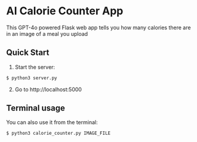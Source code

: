 # AI Calorie Counter App

This GPT-4o powered Flask web app tells you how many calories there are in an image of a meal you upload

## Quick Start

1. Start the server:

```sh
$ python3 server.py
```

2. Go to http://localhost:5000


## Terminal usage

You can also use it from the terminal:

```sh
$ python3 calorie_counter.py IMAGE_FILE
```
